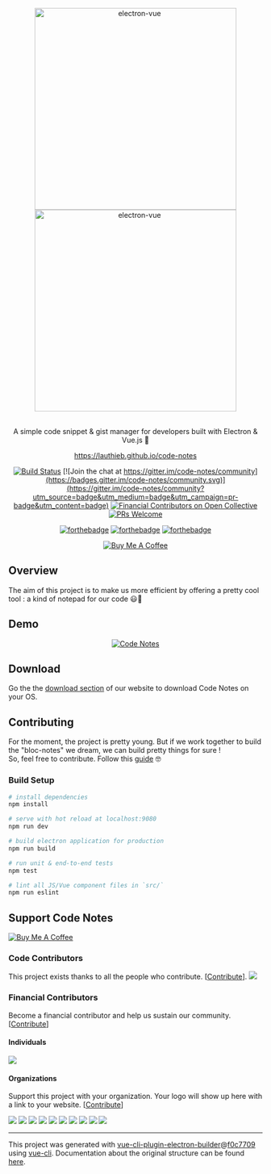 <div align="center">
<br>
<img width="400" src="/src/assets/img/code-notes-logo-black-full.png#gh-light-mode-only" alt="electron-vue">
<img width="400" src="/src/assets/img/code-notes-logo-white-full.png#gh-dark-mode-only" alt="electron-vue">
<br>
<br>
</div>

<p align="center" color="#6a737d">
A simple code snippet & gist manager for developers built with Electron & Vue.js 🚀
</p>
<p align="center">
 <a href="https://lauthieb.github.io/code-notes/" target="_blank">https://lauthieb.github.io/code-notes</a>
</p>

<div align="center">
  
[![Build Status](https://travis-ci.org/lauthieb/code-notes.svg?branch=master)](https://travis-ci.org/lauthieb/code-notes)
[![Join the chat at https://gitter.im/code-notes/community](https://badges.gitter.im/code-notes/community.svg)](https://gitter.im/code-notes/community?utm_source=badge&utm_medium=badge&utm_campaign=pr-badge&utm_content=badge)
[![Financial Contributors on Open Collective](https://opencollective.com/code-notes/all/badge.svg?label=financial+contributors)](https://opencollective.com/code-notes) 
[![PRs Welcome](https://img.shields.io/badge/PRs-welcome-brightgreen.svg?style=flat-square)](http://makeapullrequest.com)

[![forthebadge](http://forthebadge.com/images/badges/built-with-love.svg)](http://forthebadge.com) [![forthebadge](http://forthebadge.com/images/badges/uses-js.svg)](http://forthebadge.com) [![forthebadge](http://forthebadge.com/images/badges/makes-people-smile.svg)](http://forthebadge.com)

<a href="https://www.buymeacoffee.com/lauthieb" target="_blank"><img src="https://www.buymeacoffee.com/assets/img/custom_images/yellow_img.png" alt="Buy Me A Coffee"></a>
</div>

## Overview

The aim of this project is to make us more efficient by offering a pretty cool tool : a kind of notepad for our code 😃📝

## Demo

<div align="center">

[![Code Notes](https://img.youtube.com/vi/lfWRwwmX9Q8/0.jpg)](https://www.youtube.com/watch?v=lfWRwwmX9Q8 "Code Notes")

</div>

## Download

Go the the [download section](https://lauthieb.github.io/code-notes/#download) of our website to download Code Notes on your OS.

## Contributing

For the moment, the project is pretty young. But if we work together to build the "bloc-notes" we dream, we can build pretty things for sure !  
So, feel free to contribute. Follow this [guide](CONTRIBUTING.md) 🤓

### Build Setup

``` bash
# install dependencies
npm install

# serve with hot reload at localhost:9080
npm run dev

# build electron application for production
npm run build

# run unit & end-to-end tests
npm test

# lint all JS/Vue component files in `src/`
npm run eslint
```

## Support Code Notes

<a href="https://www.buymeacoffee.com/lauthieb" target="_blank"><img src="https://www.buymeacoffee.com/assets/img/custom_images/yellow_img.png" alt="Buy Me A Coffee"></a>

### Code Contributors

This project exists thanks to all the people who contribute. [[Contribute](CONTRIBUTING.md)].
<a href="https://github.com/lauthieb/code-notes/graphs/contributors"><img src="https://opencollective.com/code-notes/contributors.svg?width=890&button=false" /></a>

### Financial Contributors

Become a financial contributor and help us sustain our community. [[Contribute](https://opencollective.com/code-notes/contribute)]

#### Individuals

<a href="https://opencollective.com/code-notes"><img src="https://opencollective.com/code-notes/individuals.svg?width=890"></a>

#### Organizations

Support this project with your organization. Your logo will show up here with a link to your website. [[Contribute](https://opencollective.com/code-notes/contribute)]

<a href="https://opencollective.com/code-notes/organization/0/website"><img src="https://opencollective.com/code-notes/organization/0/avatar.svg"></a>
<a href="https://opencollective.com/code-notes/organization/1/website"><img src="https://opencollective.com/code-notes/organization/1/avatar.svg"></a>
<a href="https://opencollective.com/code-notes/organization/2/website"><img src="https://opencollective.com/code-notes/organization/2/avatar.svg"></a>
<a href="https://opencollective.com/code-notes/organization/3/website"><img src="https://opencollective.com/code-notes/organization/3/avatar.svg"></a>
<a href="https://opencollective.com/code-notes/organization/4/website"><img src="https://opencollective.com/code-notes/organization/4/avatar.svg"></a>
<a href="https://opencollective.com/code-notes/organization/5/website"><img src="https://opencollective.com/code-notes/organization/5/avatar.svg"></a>
<a href="https://opencollective.com/code-notes/organization/6/website"><img src="https://opencollective.com/code-notes/organization/6/avatar.svg"></a>
<a href="https://opencollective.com/code-notes/organization/7/website"><img src="https://opencollective.com/code-notes/organization/7/avatar.svg"></a>
<a href="https://opencollective.com/code-notes/organization/8/website"><img src="https://opencollective.com/code-notes/organization/8/avatar.svg"></a>
<a href="https://opencollective.com/code-notes/organization/9/website"><img src="https://opencollective.com/code-notes/organization/9/avatar.svg"></a>

---

This project was generated with [vue-cli-plugin-electron-builder](https://github.com/nklayman/vue-cli-plugin-electron-builder)@[f0c7709](https://github.com/nklayman/vue-cli-plugin-electron-builder/releases/tag/v2.0.0-beta.0) using [vue-cli](https://github.com/vuejs/vue-cli). Documentation about the original structure can be found [here](https://nklayman.github.io/vue-cli-plugin-electron-builder/).
